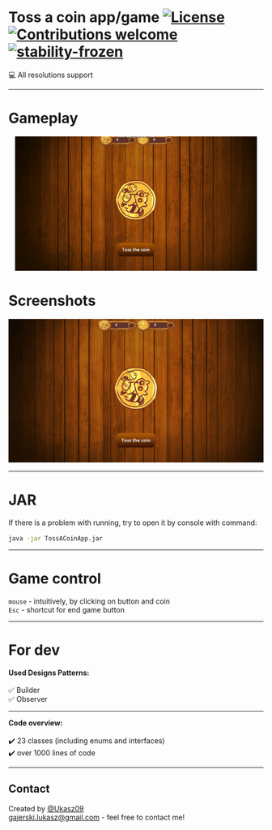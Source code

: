 # Toss a coin app/game [![License](http://img.shields.io/:license-mit-blue.svg?style=flat-square)](https://choosealicense.com/licenses/mit/) [![Contributions welcome](https://img.shields.io/badge/contributions-welcome-orange.svg)](https://github.com/Ukasz09/Toss-a-coin-app) [![stability-frozen](https://img.shields.io/badge/stability-locked-blue.svg)](https://github.com/Ukasz09/Toss-a-coin-app)

💻 All resolutions support <br/>

___
# Gameplay
<p align="center"><img width=95% src="https://raw.githubusercontent.com/Ukasz09/Toss-a-coin-app/master/readmeImages/gameplay.gif"></p>

# Screenshots 
![gameplay image](https://raw.githubusercontent.com/Ukasz09/Toss-a-coin-app/master/readmeImages/readme1.png)

---
# JAR
If there is a problem with running, try to open it by console with command:
```cmd
java -jar TossACoinApp.jar
```
---
# Game control
`mouse` - intuitively, by clicking on button and coin <br/>
`Esc` - shortcut for end game button

---
# For dev
**Used Designs Patterns:**
<br/><br/>
✅ Builder <br/>
✅ Observer <br/>

---
**Code overview:**
<br/><br/>
✔️ 23 classes (including enums and interfaces) <br/>
✔️ over 1000 lines of code  <br/>

---
## Contact
Created by [@Ukasz09](https://github.com/Ukasz09) <br/>
gajerski.lukasz@gmail.com - feel free to contact me!
